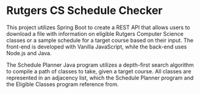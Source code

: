 # Rutgers CS Schedule Checker
 This project utilizes Spring Boot to create a REST API that allows users to download a file with information on eligible Rutgers Computer Science classes or a sample schedule for a target course based on their input. The front-end is developed with Vanilla JavaScript, while the back-end uses Node.js and Java.

The Schedule Planner Java program utilizes a depth-first search algorithm to compile a path of classes to take, given a target course. All classes are represented in an adjacency list, which the Schedule Planner program and the Eligible Classes program reference from. 

